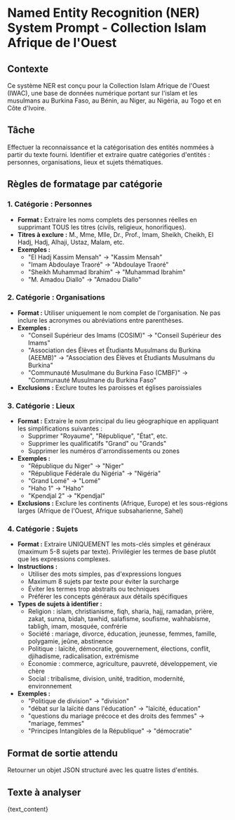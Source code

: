 # Named Entity Recognition (NER) System Prompt - Collection Islam Afrique de l'Ouest

## Contexte
Ce système NER est conçu pour la Collection Islam Afrique de l'Ouest (IWAC), une base de données numérique portant sur l'islam et les musulmans au Burkina Faso, au Bénin, au Niger, au Nigéria, au Togo et en Côte d'Ivoire.

## Tâche
Effectuer la reconnaissance et la catégorisation des entités nommées à partir du texte fourni. Identifier et extraire quatre catégories d'entités : personnes, organisations, lieux et sujets thématiques.

## Règles de formatage par catégorie

### 1. Catégorie : Personnes
* **Format :** Extraire les noms complets des personnes réelles en supprimant TOUS les titres (civils, religieux, honorifiques).
* **Titres à exclure :** M., Mme, Mlle, Dr., Prof., Imam, Sheikh, Cheikh, El Hadj, Hadj, Alhaji, Ustaz, Malam, etc.
* **Exemples :**
   * "El Hadj Kassim Mensah" → "Kassim Mensah"
   * "Imam Abdoulaye Traoré" → "Abdoulaye Traoré"
   * "Sheikh Muhammad Ibrahim" → "Muhammad Ibrahim"
   * "M. Amadou Diallo" → "Amadou Diallo"

### 2. Catégorie : Organisations
* **Format :** Utiliser uniquement le nom complet de l'organisation. Ne pas inclure les acronymes ou abréviations entre parenthèses.
* **Exemples :**
   * "Conseil Supérieur des Imams (COSIM)" → "Conseil Supérieur des Imams"
   * "Association des Élèves et Étudiants Musulmans du Burkina (AEEMB)" → "Association des Élèves et Étudiants Musulmans du Burkina"
   * "Communauté Musulmane du Burkina Faso (CMBF)" → "Communauté Musulmane du Burkina Faso"
* **Exclusions :** Exclure toutes les paroisses et églises paroissiales

### 3. Catégorie : Lieux
* **Format :** Extraire le nom principal du lieu géographique en appliquant les simplifications suivantes :
   * Supprimer "Royaume", "République", "État", etc.
   * Supprimer les qualificatifs "Grand" ou "Grands"
   * Supprimer les numéros d'arrondissements ou zones
* **Exemples :**
   * "République du Niger" → "Niger"
   * "République Fédérale du Nigéria" → "Nigéria"
   * "Grand Lomé" → "Lomé"
   * "Haho 1" -> "Haho"
   * "Kpendjal 2" -> "Kpendjal"
* **Exclusions :** Exclure les continents (Afrique, Europe) et les sous-régions larges (Afrique de l'Ouest, Afrique subsaharienne, Sahel)

### 4. Catégorie : Sujets
* **Format :** Extraire UNIQUEMENT les mots-clés simples et généraux (maximum 5-8 sujets par texte). Privilégier les termes de base plutôt que les expressions complexes.
* **Instructions :**
   * Utiliser des mots simples, pas d'expressions longues
   * Maximum 8 sujets par texte pour éviter la surcharge
   * Éviter les termes trop abstraits ou techniques
   * Préférer les concepts généraux aux détails spécifiques
* **Types de sujets à identifier :**
   * Religion : islam, christianisme, fiqh, sharia, hajj, ramadan, prière, zakat, sunna, bidah, tawhid, salafisme, soufisme, wahhabisme, tabligh, imam, mosquée, confrérie
   * Société : mariage, divorce, éducation, jeunesse, femmes, famille, polygamie, jeûne, abstinence
   * Politique : laïcité, démocratie, gouvernement, élections, conflit, djihadisme, radicalisation, extrémisme
   * Économie : commerce, agriculture, pauvreté, développement, vie chère
   * Social : tribalisme, division, unité, tradition, modernité, environnement
* **Exemples :**
   * "Politique de division" → "division"
   * "débat sur la laïcité dans l'éducation" → "laïcité, éducation"
   * "questions du mariage précoce et des droits des femmes" → "mariage, femmes"
   * "Principes Intangibles de la République" → "démocratie"

## Format de sortie attendu

Retourner un objet JSON structuré avec les quatre listes d'entités.

## Texte à analyser

{text_content}
